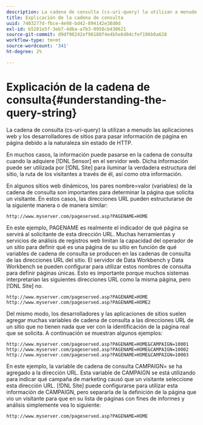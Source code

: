 ```yaml
---
description: La cadena de consulta (cs-uri-query) la utilizan a menudo las aplicaciones web y los desarrolladores de sitios para pasar información de página en página debido a la naturaleza sin estado de HTTP.
title: Explicación de la cadena de consulta
uuid: 7403277d-fbce-4e98-bd42-894142e38d0d
exl-id: b5281e5f-3eb7-4d6a-a7b3-9958cb430621
source-git-commit: d9df90242ef96188f4e4b5e6d04cfef196b0a628
workflow-type: tm+mt
source-wordcount: '341'
ht-degree: 2%

---
```


# Explicación de la cadena de consulta{#understanding-the-query-string}

La cadena de consulta (cs-uri-query) la utilizan a menudo las aplicaciones web y los desarrolladores de sitios para pasar información de página en página debido a la naturaleza sin estado de HTTP.

En muchos casos, la información puede pasarse en la cadena de consulta cuando la adquiere [!DNL Sensor] en el servidor web. Dicha información puede ser utilizada por [!DNL Site] para iluminar la verdadera estructura del sitio, la ruta de los visitantes a través de él, así como otra información.

En algunos sitios web dinámicos, los pares nombre=valor (variables) de la cadena de consulta son importantes para determinar la página que solicita un visitante. En estos casos, las direcciones URL pueden estructurarse de la siguiente manera o de manera similar:

```
http://www.myserver.com/pageserved.asp?PAGENAME=HOME
```

En este ejemplo, PAGENAME es realmente el indicador de qué página se servirá al solicitante de esta dirección URL. Muchas herramientas y servicios de análisis de registros web limitan la capacidad del operador de un sitio para definir qué es una página de su sitio en función de qué variables de cadena de consulta se producen en las cadenas de consulta de las direcciones URL del sitio. El servidor de Data Workbench y Data Workbench se pueden configurar para utilizar estos nombres de consulta para definir páginas únicas. Esto es importante porque muchos sistemas interpretarían las siguientes direcciones URL como la misma página, pero [!DNL Site] no.

```
http://www.myserver.com/pageserved.asp?PAGENAME=HOME
http://www.myserver.com/pageserved.asp?PAGENAME=HOME2
```

Del mismo modo, los desarrolladores y las aplicaciones de sitios suelen agregar muchas variables de cadena de consulta a las direcciones URL de un sitio que no tienen nada que ver con la identificación de la página real que se solicita. A continuación se muestran algunos ejemplos:

```
http://www.myserver.com/pageserved.asp?PAGENAME=HOME&CAMPAIGN=10001
http://www.myserver.com/pageserved.asp?PAGENAME=HOME&CAMPAIGN=10002
http://www.myserver.com/pageserved.asp?PAGENAME=HOME&CAMPAIGN=10003
```

En este ejemplo, la variable de cadena de consulta CAMPAIGN= se ha agregado a la dirección URL. Esta variable de CAMPAIGN se está utilizando para indicar qué campaña de marketing causó que un visitante seleccione esta dirección URL. [!DNL Site] puede configurarse para utilizar esta información de CAMPAIGN, pero separarla de la definición de la página que vio un visitante para que en su lista de páginas con fines de informes y análisis simplemente vea lo siguiente:

```
http://www.myserver.com/pageserved.asp?PAGENAME=HOME
```
